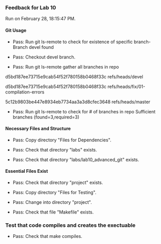 ### Feedback for Lab 10

Run on February 28, 18:15:47 PM.


#### Git Usage

+ Pass: Run git ls-remote to check for existence of specific branch- Branch devel found

+ Pass: Checkout devel branch.



+ Pass: Run git ls-remote gather all branches in repo

d5bd187ee73715e9cab54f52f780158b0468f33c	refs/heads/devel

d5bd187ee73715e9cab54f52f780158b0468f33c	refs/heads/fix/01-compilation-errors

5c12b9803be447e8934eb7734aa3a3d8cfec3648	refs/heads/master



+ Pass: Run git ls-remote to check for # of branches in repo
Sufficient branches (found=3,required=3)


#### Necessary Files and Structure

+ Pass: Copy directory "Files for Dependencies".



+ Pass: Check that directory "labs" exists.

+ Pass: Check that directory "labs/lab10_advanced_git" exists.


#### Essential Files Exist

+ Pass: Check that directory "project" exists.

+ Pass: Copy directory "Files for Testing".



+ Pass: Change into directory "project".

+ Pass: Check that file "Makefile" exists.


### Test that code compiles and creates the exectuable

+ Pass: Check that make compiles.



